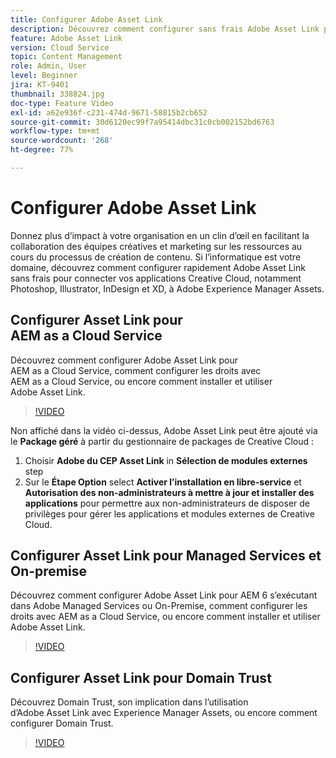 ```yaml
---
title: Configurer Adobe Asset Link
description: Découvrez comment configurer sans frais Adobe Asset Link pour connecter vos applications Creative Cloud, notamment Photoshop, Illustrator, InDesign et XD, à Adobe Experience Manager Assets.
feature: Adobe Asset Link
version: Cloud Service
topic: Content Management
role: Admin, User
level: Beginner
jira: KT-9401
thumbnail: 338824.jpg
doc-type: Feature Video
exl-id: a62e936f-c231-474d-9671-58815b2cb652
source-git-commit: 30d6120ec99f7a95414dbc31c0cb002152bd6763
workflow-type: tm+mt
source-wordcount: '268'
ht-degree: 77%

---
```


# Configurer Adobe Asset Link

Donnez plus d’impact à votre organisation en un clin d’œil en facilitant la collaboration des équipes créatives et marketing sur les ressources au cours du processus de création de contenu. Si l’informatique est votre domaine, découvrez comment configurer rapidement Adobe Asset Link sans frais pour connecter vos applications Creative Cloud, notamment Photoshop, Illustrator, InDesign et XD, à Adobe Experience Manager Assets.

## Configurer Asset Link pour AEM as a Cloud Service

Découvrez comment configurer Adobe Asset Link pour AEM as a Cloud Service, comment configurer les droits avec AEM as a Cloud Service, ou encore comment installer et utiliser Adobe Asset Link.

>[!VIDEO](https://video.tv.adobe.com/v/338824?quality=12&learn=on)

Non affiché dans la vidéo ci-dessus, Adobe Asset Link peut être ajouté via le __Package géré__ à partir du gestionnaire de packages de Creative Cloud :

1. Choisir __Adobe du CEP Asset Link__ in __Sélection de modules externes__ step
2. Sur le __Étape Option__ select __Activer l’installation en libre-service__ et __Autorisation des non-administrateurs à mettre à jour et installer des applications__ pour permettre aux non-administrateurs de disposer de privilèges pour gérer les applications et modules externes de Creative Cloud.

## Configurer Asset Link pour Managed Services et On-premise

Découvrez comment configurer Adobe Asset Link pour AEM 6 s’exécutant dans Adobe Managed Services ou On-Premise, comment configurer les droits avec AEM as a Cloud Service, ou encore comment installer et utiliser Adobe Asset Link.

>[!VIDEO](https://video.tv.adobe.com/v/338823?quality=12&learn=on)


## Configurer Asset Link pour Domain Trust

Découvrez Domain Trust, son implication dans l’utilisation d’Adobe Asset Link avec Experience Manager Assets, ou encore comment configurer Domain Trust.

>[!VIDEO](https://video.tv.adobe.com/v/338825?quality=12&learn=on)
